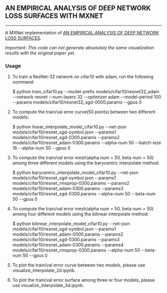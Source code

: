 ## AN EMPIRICAL ANALYSIS OF DEEP NETWORK LOSS SURFACES WITH MXNET
----------------
A MXNet implementation of [AN EMPIRICAL ANALYSIS OF DEEP NETWORK LOSS SURFACES](https://arxiv.org/abs/1612.04010).

*Important: This code can not generate absolutely the same visualization results with the original paper yet.*

### Usage
1. To train a ResNet-32 network on cifar10 with adam, run the following command:

    $ python train_cifar10.py --model-prefix models/cifar10/resnet32_adam --network resnet --num-layers 32 --optimizer adam --model-period 100 --params models/cifar10/resnet32_sgd-0000.params --gpus 0

2. To compute the train/val error curve(50 points) between two different models:

    $ python linear_interpolate_model_cifar10.py --net-json models/cifar10/resnet_sgd-symbol.json --params1 models/cifar10/resnet_sgd-0300.params --params2 models/cifar10/resnet_adam-0300.params --alpha-num 50 --batch-size 16 --alpha-num 50 --gpus 0

3. To compute the train/val error mesh(alpha num = 50, beta num = 50) among three different models using the barycentric interpolate method:

    $ python barycentric_interpolate_model_cifar10.py --net-json models/cifar10/resnet_sgd-symbol.json --params1 models/cifar10/resnet_rmsprop-0300.params --params2 models/cifar10/resnet_adam-0300.params --params3 models/cifar10/resnet_sgd-0300.params --alpha-num 50 --beta-num 50 --gpus 0

4. To compute the train/val error mesh(alpha num = 50, beta num = 50) among four different models using the bilinear interpolate method:

    $ python bilinear_interpolate_model_cifar10.py --net-json models/cifar10/resnet_sgd-symbol.json --params1 models/cifar10/resnet_adam-0000.params --params2 models/cifar10/resnet_sgd-0300.params --params3 models/cifar10/resnet_adam-0300.params --params4 models/cifar10/resnet_rmsprop-0300.params --alpha-num 50 --beta-num 50 --gpus 0

5. To plot the train/val error curve between two models, please use visualize\_interpolate\_2d.ipynb.

6. To plot the train/val error surface among three or four models, please use visualize\_interpolate\_3d.ipynb.

